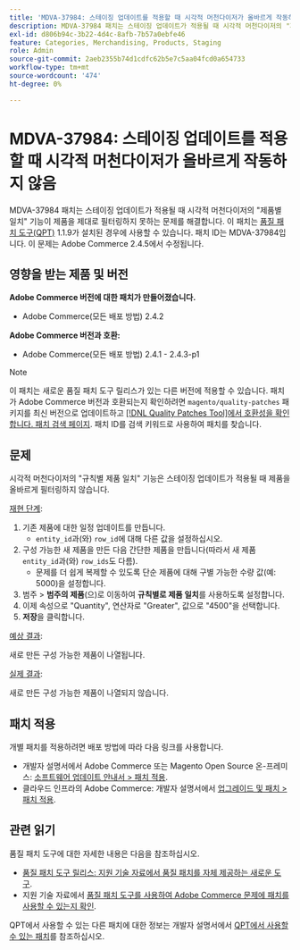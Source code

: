 ```yaml
---
title: 'MDVA-37984: 스테이징 업데이트를 적용할 때 시각적 머천다이저가 올바르게 작동하지 않음'
description: MDVA-37984 패치는 스테이징 업데이트가 적용될 때 시각적 머천다이저의 "제품별 일치" 기능이 제품을 제대로 필터링하지 못하는 문제를 해결합니다. 이 패치는 [Quality Patches Tool (QPT)](/help/announcements/adobe-commerce-announcements/magento-quality-patches-released-new-tool-to-self-serve-quality-patches.md) 1.1.9가 설치된 경우 사용할 수 있습니다. 패치 ID는 MDVA-37984입니다. 이 문제는 Adobe Commerce 2.4.5에서 수정됩니다.
exl-id: d806b94c-3b22-4d4c-8afb-7b57a0ebfe46
feature: Categories, Merchandising, Products, Staging
role: Admin
source-git-commit: 2aeb2355b74d1cdfc62b5e7c5aa04fcd0a654733
workflow-type: tm+mt
source-wordcount: '474'
ht-degree: 0%

---
```


# MDVA-37984: 스테이징 업데이트를 적용할 때 시각적 머천다이저가 올바르게 작동하지 않음

MDVA-37984 패치는 스테이징 업데이트가 적용될 때 시각적 머천다이저의 &quot;제품별 일치&quot; 기능이 제품을 제대로 필터링하지 못하는 문제를 해결합니다. 이 패치는 [품질 패치 도구(QPT)](/help/announcements/adobe-commerce-announcements/magento-quality-patches-released-new-tool-to-self-serve-quality-patches.md) 1.1.9가 설치된 경우에 사용할 수 있습니다. 패치 ID는 MDVA-37984입니다. 이 문제는 Adobe Commerce 2.4.5에서 수정됩니다.

## 영향을 받는 제품 및 버전

**Adobe Commerce 버전에 대한 패치가 만들어졌습니다.**

* Adobe Commerce(모든 배포 방법) 2.4.2

**Adobe Commerce 버전과 호환:**

* Adobe Commerce(모든 배포 방법) 2.4.1 - 2.4.3-p1

>[!NOTE]
>
>이 패치는 새로운 품질 패치 도구 릴리스가 있는 다른 버전에 적용할 수 있습니다. 패치가 Adobe Commerce 버전과 호환되는지 확인하려면 `magento/quality-patches` 패키지를 최신 버전으로 업데이트하고 [[!DNL Quality Patches Tool]에서 호환성을 확인합니다. 패치 검색 페이지](https://experienceleague.adobe.com/tools/commerce-quality-patches/index.html). 패치 ID를 검색 키워드로 사용하여 패치를 찾습니다.

## 문제

시각적 머천다이저의 &quot;규칙별 제품 일치&quot; 기능은 스테이징 업데이트가 적용될 때 제품을 올바르게 필터링하지 않습니다.

<u>재현 단계</u>:

1. 기존 제품에 대한 일정 업데이트를 만듭니다.
   * `entity_id`과(와) `row_id`에 대해 다른 값을 설정하십시오.
1. 구성 가능한 새 제품을 만든 다음 간단한 제품을 만듭니다(따라서 새 제품 `entity_id`과(와) `row_ids`도 다름).
   * 문제를 더 쉽게 복제할 수 있도록 단순 제품에 대해 구별 가능한 수량 값(예: 5000)을 설정합니다.
1. 범주 > **범주의 제품**(으)로 이동하여 **규칙별로 제품 일치**&#x200B;를 사용하도록 설정합니다.
1. 이제 속성으로 &quot;Quantity&quot;, 연산자로 &quot;Greater&quot;, 값으로 &quot;4500&quot;을 선택합니다.
1. **저장**&#x200B;을 클릭합니다.

<u>예상 결과</u>:

새로 만든 구성 가능한 제품이 나열됩니다.

<u>실제 결과</u>:

새로 만든 구성 가능한 제품이 나열되지 않습니다.

## 패치 적용

개별 패치를 적용하려면 배포 방법에 따라 다음 링크를 사용합니다.

* 개발자 설명서에서 Adobe Commerce 또는 Magento Open Source 온-프레미스: [소프트웨어 업데이트 안내서 > 패치 적용](https://experienceleague.adobe.com/en/docs/commerce-operations/tools/quality-patches-tool/usage).
* 클라우드 인프라의 Adobe Commerce: 개발자 설명서에서 [업그레이드 및 패치 > 패치 적용](https://experienceleague.adobe.com/en/docs/commerce-cloud-service/user-guide/develop/upgrade/apply-patches).

## 관련 읽기

품질 패치 도구에 대한 자세한 내용은 다음을 참조하십시오.

* [품질 패치 도구 릴리스: 지원 기술 자료에서 품질 패치를 자체 제공하는 새로운 도구](/help/announcements/adobe-commerce-announcements/magento-quality-patches-released-new-tool-to-self-serve-quality-patches.md).
* 지원 기술 자료에서 [품질 패치 도구를 사용하여 Adobe Commerce 문제에 패치를 사용할 수 있는지 확인](/help/support-tools/patches-available-in-qpt-tool/check-patch-for-magento-issue-with-magento-quality-patches.md).

QPT에서 사용할 수 있는 다른 패치에 대한 정보는 개발자 설명서에서 [QPT에서 사용할 수 있는 패치](https://experienceleague.adobe.com/tools/commerce-quality-patches/index.html)를 참조하십시오.
